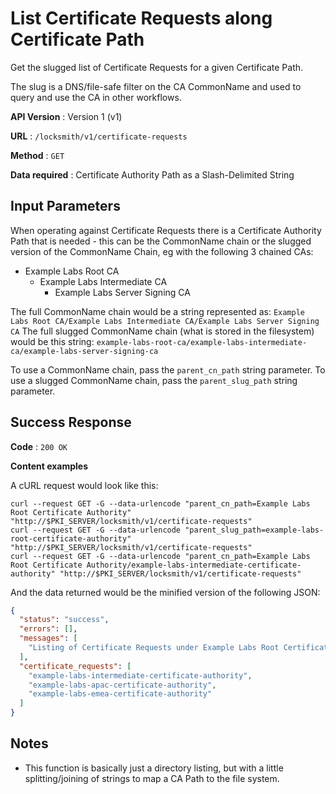 # List Certificate Requests along Certificate Path

Get the slugged list of Certificate Requests for a given Certificate Path.

The slug is a DNS/file-safe filter on the CA CommonName and used to query and use the CA in other workflows.

**API Version** : Version 1 (v1)

**URL** : `/locksmith/v1/certificate-requests`

**Method** : `GET`

**Data required** : Certificate Authority Path as a Slash-Delimited String

## Input Parameters

When operating against Certificate Requests there is a Certificate Authority Path that is needed - this can be the CommonName chain or the slugged version of the CommonName Chain, eg with the following 3 chained CAs:

- Example Labs Root CA
  - Example Labs Intermediate CA
    - Example Labs Server Signing CA

The full CommonName chain would be a string represented as: `Example Labs Root CA/Example Labs Intermediate CA/Example Labs Server Signing CA`
The full slugged CommonName chain (what is stored in the filesystem) would be this string: `example-labs-root-ca/example-labs-intermediate-ca/example-labs-server-signing-ca`

To use a CommonName chain, pass the `parent_cn_path` string parameter.
To use a slugged CommonName chain, pass the `parent_slug_path` string parameter.

## Success Response

**Code** : `200 OK`

**Content examples**

A cURL request would look like this:

```
curl --request GET -G --data-urlencode "parent_cn_path=Example Labs Root Certificate Authority" "http://$PKI_SERVER/locksmith/v1/certificate-requests"
curl --request GET -G --data-urlencode "parent_slug_path=example-labs-root-certificate-authority" "http://$PKI_SERVER/locksmith/v1/certificate-requests"
curl --request GET -G --data-urlencode "parent_cn_path=Example Labs Root Certificate Authority/example-labs-intermediate-certificate-authority" "http://$PKI_SERVER/locksmith/v1/certificate-requests"
```

And the data returned would be the minified version of the following JSON:

```json
{
  "status": "success",
  "errors": [],
  "messages": [
    "Listing of Certificate Requests under Example Labs Root Certificate Authority"
  ],
  "certificate_requests": [
    "example-labs-intermediate-certificate-authority",
    "example-labs-apac-certificate-authority",
    "example-labs-emea-certificate-authority"
  ]
}
```

## Notes

* This function is basically just a directory listing, but with a little splitting/joining of strings to map a CA Path to the file system.